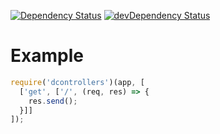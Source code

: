 [![Dependency Status](https://david-dm.org/dnode/dcontrollers.svg)](https://david-dm.org/dnode/dcontrollers)
[![devDependency Status](https://david-dm.org/dnode/dcontrollers/dev-status.svg)](https://david-dm.org/dnode/dcontrollers#info=devDependencies)

# Example
```javascript
require('dcontrollers')(app, [
  ['get', ['/', (req, res) => {
    res.send();
  }]]
]);
```
